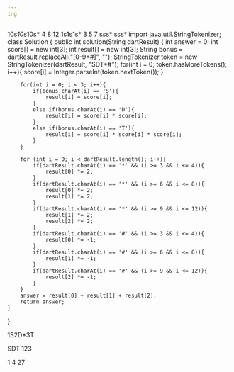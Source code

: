 ```yaml
---
ing
---
```


10s*10s*10s*  4 8 12
1s1s1s*    3 5 7
s*s*s*
sss*
import java.util.StringTokenizer;
class Solution {
    public int solution(String dartResult) {
        int answer = 0;
        int score[] = new int[3];
        int result[] = new int[3];
        String bonus = dartResult.replaceAll("[0-9*#]", "");
        StringTokenizer token = new StringTokenizer(dartResult, "SDT*#");
        for(int i = 0; token.hasMoreTokens(); i++){
            score[i] = Integer.parseInt(token.nextToken());
        }
        
        for(int i = 0; i < 3; i++){
            if(bonus.charAt(i) == 'S'){
                result[i] = score[i];
            }
            else if(bonus.charAt(i) == 'D'){
                result[i] = score[i] * score[i];
            }
            else if(bonus.charAt(i) == 'T'){
                result[i] = score[i] * score[i] * score[i];
            }
        }
        
        for (int i = 0; i < dartResult.length(); i++){
            if(dartResult.charAt(i) == '*' && (i >= 3 && i <= 4)){
                result[0] *= 2;
            }
            if(dartResult.charAt(i) == '*' && (i >= 6 && i <= 8)){
                result[0] *= 2;
                result[1] *= 2;
            }
            if(dartResult.charAt(i) == '*' && (i >= 9 && i <= 12)){
                result[1] *= 2;
                result[2] *= 2;
            }
            if(dartResult.charAt(i) == '#' && (i >= 3 && i <= 4)){
                result[0] *= -1;
            }
            if(dartResult.charAt(i) == '#' && (i >= 6 && i <= 8)){
                result[1] *= -1;
            }
            if(dartResult.charAt(i) == '#' && (i >= 9 && i <= 12)){
                result[2] *= -1;
            }
        }
        answer = result[0] + result[1] + result[2];
        return answer;
    }
}

1S2D*3T

SDT
123

1
4
27

